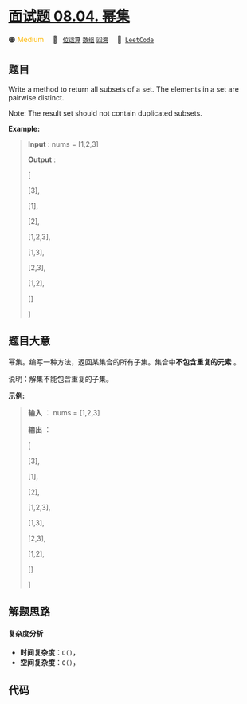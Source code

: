 # [面试题 08.04. 幂集](https://leetcode.cn/problems/power-set-lcci)

🟠 <font color=#ffb800>Medium</font>&emsp; 🔖&ensp; [`位运算`](/tag/bit-manipulation.md) [`数组`](/tag/array.md) [`回溯`](/tag/backtracking.md)&emsp; 🔗&ensp;[`LeetCode`](https://leetcode.cn/problems/power-set-lcci)

## 题目

Write a method to return all subsets of a set. The elements in a set are
pairwise distinct.

Note: The result set should not contain duplicated subsets.

**Example:**

> 
> 
> 
> 
> 
> **Input** :  nums = [1,2,3]
> 
> **Output** : 
> 
> [
> 
>   [3],
> 
>   [1],
> 
>   [2],
> 
>   [1,2,3],
> 
>   [1,3],
> 
>   [2,3],
> 
>   [1,2],
> 
>   []
> 
> ]
> 
> 


## 题目大意

幂集。编写一种方法，返回某集合的所有子集。集合中**不包含重复的元素** 。

说明：解集不能包含重复的子集。

**示例:**

> 
> 
> 
> 
> 
> **输入** ： nums = [1,2,3]
> 
> **输出** ：
> 
> [
> 
>   [3],
> 
>   [1],
> 
>   [2],
> 
>   [1,2,3],
> 
>   [1,3],
> 
>   [2,3],
> 
>   [1,2],
> 
>   []
> 
> ]
> 
> 


## 解题思路

#### 复杂度分析

- **时间复杂度**：`O()`，
- **空间复杂度**：`O()`，

## 代码

```javascript

```